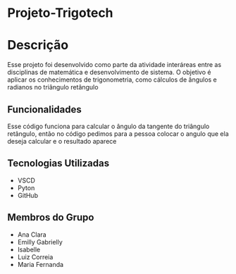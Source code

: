 # Projeto-Trigotech
# Descrição
Esse projeto foi desenvolvido como parte da atividade interáreas entre as disciplinas de matemática e desenvolvimento de sistema. O objetivo é aplicar os conhecimentos
de trigonometria, como cálculos de ângulos e radianos no triângulo retângulo

## Funcionalidades
Esse código funciona para calcular o ângulo da tangente do triângulo retângulo, então no código pedimos para a pessoa colocar o angulo que ela deseja calcular e o resultado aparece

## Tecnologias Utilizadas
* VSCD
* Pyton
* GitHub
  
## Membros do Grupo
* Ana Clara
* Emilly Gabrielly
* Isabelle
* Luiz Correia
* Maria Fernanda
